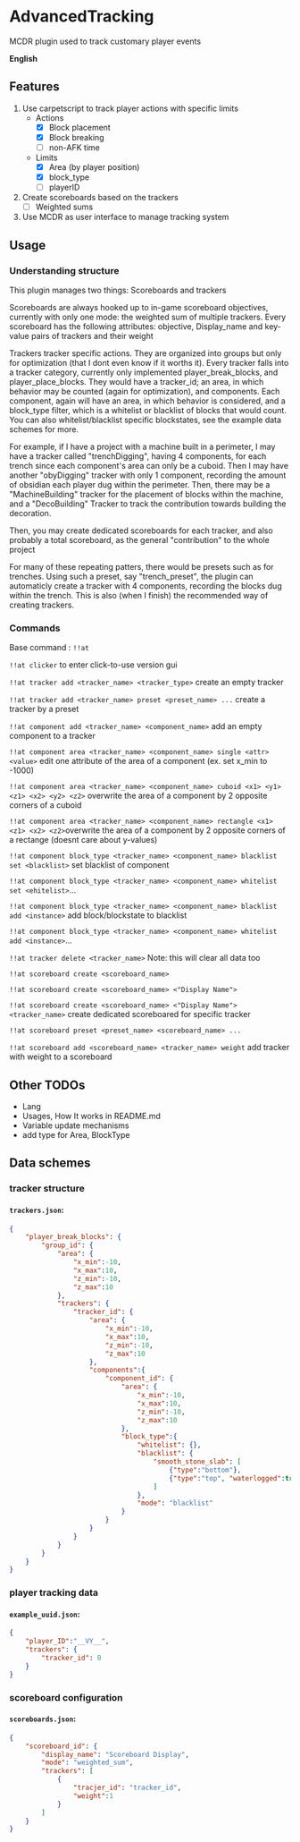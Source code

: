 # AdvancedTracking
MCDR plugin used to track customary player events

**English**

## Features

1. Use carpetscript to track player actions with specific limits
   - Actions
     - [x] Block placement
     - [x] Block breaking
     - [ ] non-AFK time
   - Limits
     - [x] Area (by player position)
     - [x] block_type
     - [ ] playerID
2. Create scoreboards based on the trackers
   - [ ] Weighted sums
3. Use MCDR as user interface to manage tracking system


## Usage

### Understanding structure

This plugin manages two things: Scoreboards and trackers

Scoreboards are always hooked up to in-game scoreboard objectives, currently with only one mode: the weighted sum of multiple trackers. Every scoreboard has the following attributes: objective, Display_name and key-value pairs of trackers and their weight

Trackers tracker specific actions. They are organized into groups but only for optimization (that I dont even know if it worths it). Every tracker falls into a tracker category, currently only implemented player_break_blocks, and player_place_blocks. They would have a tracker_id; an area, in which behavior may be counted (again for optimization), and components. Each component, again will have an area, in which behavior is considered, and a block_type filter, which is a whitelist or blacklist of blocks that would count. You can also whitelist/blacklist specific blockstates, see the example data schemes for more.

For example, if I have a project with a machine built in a perimeter, I may have a tracker called "trenchDigging", having 4 components, for each trench since each component's area can only be a cuboid. Then I may have another "obyDigging" tracker with only 1 component, recording the amount of obsidian each player dug within the perimeter. Then, there may be a "MachineBuilding" tracker for the placement of blocks within the machine, and a "DecoBuilding" Tracker to track the contribution towards building the decoration.

Then, you may create dedicated scoreboards for each tracker, and also probably a total scoreboard, as the general "contribution" to the whole project

For many of these repeating patters, there would be presets such as for trenches. Using such a preset, say "trench_preset", the plugin can automaticly create a tracker with 4 components, recording the blocks dug within the trench. This is also (when I finish) the recommended way of creating trackers.


### Commands

Base command : `!!at`

`!!at clicker` to enter click-to-use version gui

`!!at tracker add <tracker_name> <tracker_type>` create an empty tracker

`!!at tracker add <tracker_name> preset <preset_name> ...` create a tracker by a preset

`!!at component add <tracker_name> <component_name>` add an empty component to a tracker

`!!at component area <tracker_name> <component_name> single <attr> <value>` edit one attribute of the area of a component (ex. set x_min to -1000)

`!!at component area <tracker_name> <component_name> cuboid <x1> <y1> <z1> <x2> <y2> <z2>` overwrite the area of a component by 2 opposite corners of a cuboid

`!!at component area <tracker_name> <component_name> rectangle <x1> <z1> <x2> <z2>`overwrite the area of a component by 2 opposite corners of a rectange (doesnt care about y-values)

`!!at component block_type <tracker_name> <component_name> blacklist set <blacklist>` set blacklist of component

`!!at component block_type <tracker_name> <component_name> whitelist set <ehitelist>`...

`!!at component block_type <tracker_name> <component_name> blacklist add <instance>` add block/blockstate to blacklist

`!!at component block_type <tracker_name> <component_name> whitelist add <instance>`...

`!!at tracker delete <tracker_name>` Note: this will clear all data too


`!!at scoreboard create <scoreboard_name>`

`!!at scoreboard create <scoreboard_name> <"Display Name">`

`!!at scoreboard create <scoreboard_name> <"Display Name"> <tracker_name>` create dedicated scoreboared for specific tracker

`!!at scoreboard preset <preset_name> <scoreboard_name> ...`

`!!at scoreboard add <scoreboard_name> <tracker_name> weight` add tracker with weight to a scoreboard


## Other TODOs
- Lang
- Usages, How It works in README.md
- Variable update mechanisms
- add type for Area, BlockType

## Data schemes
### tracker structure
#### **`trackers.json`**: 
```json
{
    "player_break_blocks": {
        "group_id": { 
            "area": {
                "x_min":-10, 
                "x_max":10, 
                "z_min":-10, 
                "z_max":10
            }, 
            "trackers": {
                "tracker_id": { 
                    "area": {
                        "x_min":-10, 
                        "x_max":10, 
                        "z_min":-10, 
                        "z_max":10
                    }, 
                    "components":{
                        "component_id": {
                            "area": {
                                "x_min":-10, 
                                "x_max":10, 
                                "z_min":-10, 
                                "z_max":10
                            }, 
                            "block_type":{
                                "whitelist": {}, 
                                "blacklist": {
                                    "smooth_stone_slab": [
                                        {"type":"bottom"}, 
                                        {"type":"top", "waterlogged":true}
                                    ]
                                }, 
                                "mode": "blacklist"
                            }
                        }
                    }
                }
            }
        }
    }
}
```
### player tracking data
#### **`example_uuid.json`**: 
```json
{
    "player_ID":"__VY__", 
    "trackers": {
        "tracker_id": 0
    }
}
```
### scoreboard configuration
#### **`scoreboards.json`**: 
```json
{
    "scoreboard_id": {
        "display_name": "Scoreboard Display", 
        "mode": "weighted_sum", 
        "trackers": [
            {
                "tracjer_id": "tracker_id", 
                "weight":1
            }
        ]
    }
}
```